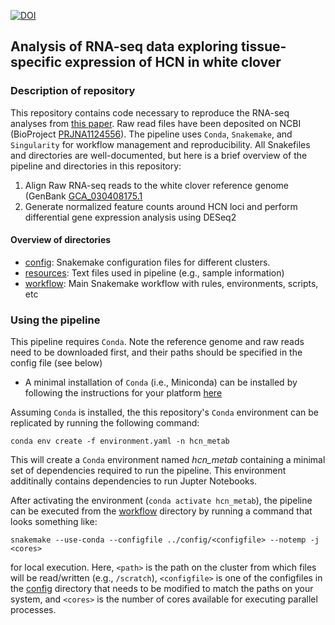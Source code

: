 [![DOI](https://zenodo.org/badge/DOI/10.5281/zenodo.12525188.svg)](https://doi.org/10.5281/zenodo.12525188)

## Analysis of RNA-seq data exploring tissue-specific expression of HCN in white clover

### Description of repository

This repository contains code necessary to reproduce the RNA-seq analyses from [this paper]().
Raw read files have been deposited on NCBI (BioProject [PRJNA1124556](https://www.ncbi.nlm.nih.gov/sra/PRJNA1124556)). The pipeline uses `Conda`, `Snakemake`, 
and `Singularity` for workflow management and reproducibility. All Snakefiles and directories are well-documented, 
but here is a brief overview of the pipeline and directories in this repository:

1. Align Raw RNA-seq reads to the white clover reference genome (GenBank [GCA_030408175.1](https://www.ncbi.nlm.nih.gov/datasets/genome/GCA_030408175.1/)
2. Generate normalized feature counts around HCN loci and perform differential gene expression analysis using DESeq2 

#### Overview of directories

- [config](./config): Snakemake configuration files for different clusters.
- [resources](./resources): Text files used in pipeline (e.g., sample information)
- [workflow](./workflow): Main Snakemake workflow with rules, environments, scripts, etc

### Using the pipeline

This pipeline requires `Conda`. Note the reference genome and raw reads need to be downloaded first,
and their paths should be specified in the config file (see below)

- A minimal installation of `Conda` (i.e., Miniconda) can be installed by following the instructions for your platform [here](https://docs.conda.io/projects/conda/en/latest/user-guide/install/index.html)

Assuming `Conda` is installed, the this repository's `Conda` environment can be replicated by running the following command:

`conda env create -f environment.yaml -n hcn_metab`

This will create a `Conda` environment named _hcn\_metab_ containing a minimal set of dependencies required to run the pipeline. This environment additinally contains dependencies to run Jupter Notebooks.

After activating the environment (`conda activate hcn_metab`), the pipeline can be executed from the [workflow](./workflow) directory by running a command that looks something like:

`snakemake --use-conda --configfile ../config/<configfile> --notemp -j <cores>`

for local execution. Here, `<path>` is the path on the cluster from which files will be read/written (e.g., `/scratch`), 
`<configfile>` is one of the configfiles in the [config](./config) directory that needs to be modified to match the paths on your system, 
and `<cores>` is the number of cores available for executing parallel processes. 

